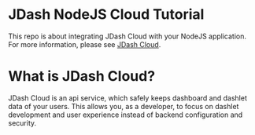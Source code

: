 # JDash NodeJS Cloud Tutorial
This repo is about integrating JDash Cloud with your NodeJS application.
For more information, please see [JDash Cloud](http://doc.jdash.io/backend/jdash-cloud/).

# What is JDash Cloud?
JDash Cloud is an api service, which safely keeps dashboard and dashlet data of your users. This allows you, as a developer, to focus on dashlet development and user experience instead of backend configuration and security.

